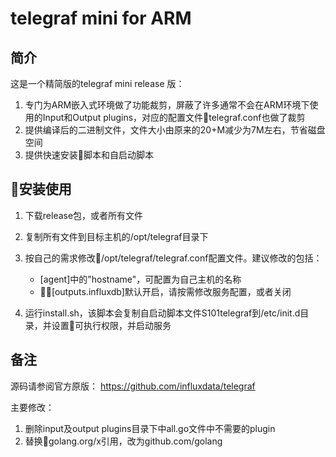 # telegraf mini for ARM  

## 简介
这是一个精简版的telegraf mini release 版：

1. 专门为ARM嵌入式环境做了功能裁剪，屏蔽了许多通常不会在ARM环境下使用的Input和Output plugins，对应的配置文件telegraf.conf也做了裁剪
2. 提供编译后的二进制文件，文件大小由原来的20+M减少为7M左右，节省磁盘空间
3. 提供快速安装脚本和自启动脚本


## 安装使用
1. 下载release包，或者所有文件
2. 复制所有文件到目标主机的/opt/telegraf目录下
3. 按自己的需求修改/opt/telegraf/telegraf.conf配置文件。建议修改的包括：
    * [agent]中的"hostname"，可配置为自己主机的名称
    * [outputs.influxdb]默认开启，请按需修改服务配置，或者关闭

4. 运行install.sh，该脚本会复制自启动脚本文件S101telegraf到/etc/init.d目录，并设置可执行权限，并启动服务



## 备注
源码请参阅官方原版： <https://github.com/influxdata/telegraf>

主要修改：
1. 删除input及output plugins目录下中all.go文件中不需要的plugin
2. 替换golang.org/x引用，改为github.com/golang

